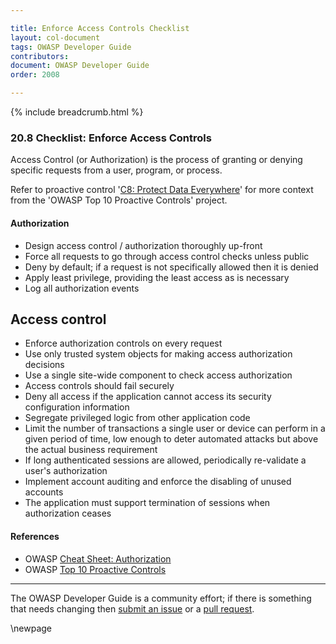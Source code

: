 ```yaml
---

title: Enforce Access Controls Checklist
layout: col-document
tags: OWASP Developer Guide
contributors:
document: OWASP Developer Guide
order: 2008

---
```


{% include breadcrumb.html %}

### 20.8 Checklist: Enforce Access Controls

Access Control (or Authorization) is the process of granting or denying specific requests
from a user, program, or process.

Refer to proactive control '[C8: Protect Data Everywhere][control7]'
for more context from the 'OWASP Top 10 Proactive Controls' project.

#### Authorization

* Design access control / authorization thoroughly up-front
* Force all requests to go through access control checks unless public
* Deny by default; if a request is not specifically allowed then it is denied
* Apply least privilege, providing the least access as is necessary
* Log all authorization events

## Access control

* Enforce authorization controls on every request
* Use only trusted system objects for making access authorization decisions
* Use a single site-wide component to check access authorization
* Access controls should fail securely
* Deny all access if the application cannot access its security configuration information
* Segregate privileged logic from other application code
* Limit the number of transactions a single user or device can perform in a given period of time,
    low enough to deter automated attacks but above the actual business requirement
* If long authenticated sessions are allowed, periodically re-validate a user's authorization
* Implement account auditing and enforce the disabling of unused accounts
* The application must support termination of sessions when authorization ceases

#### References

* OWASP [Cheat Sheet: Authorization][csaz]
* OWASP [Top 10 Proactive Controls][proactive10]

----

The OWASP Developer Guide is a community effort; if there is something that needs changing
then [submit an issue][issue2008] or a [pull request][pr].

[control7]: https://owasp.org/www-project-proactive-controls/v3/en/c7-enforce-access-controls
[csaz]: https://cheatsheetseries.owasp.org/cheatsheets/Authorization_Cheat_Sheet.html
[issue2008]: https://github.com/OWASP/www-project-developer-guide/issues/new?labels=enhancement&template=request.md&title=Update:%2020-proactive-control-checklist/08-access-controls
[pr]: https://github.com/OWASP/www-project-developer-guide/pulls
[proactive10]: https://owasp.org/www-project-proactive-controls/

\newpage
